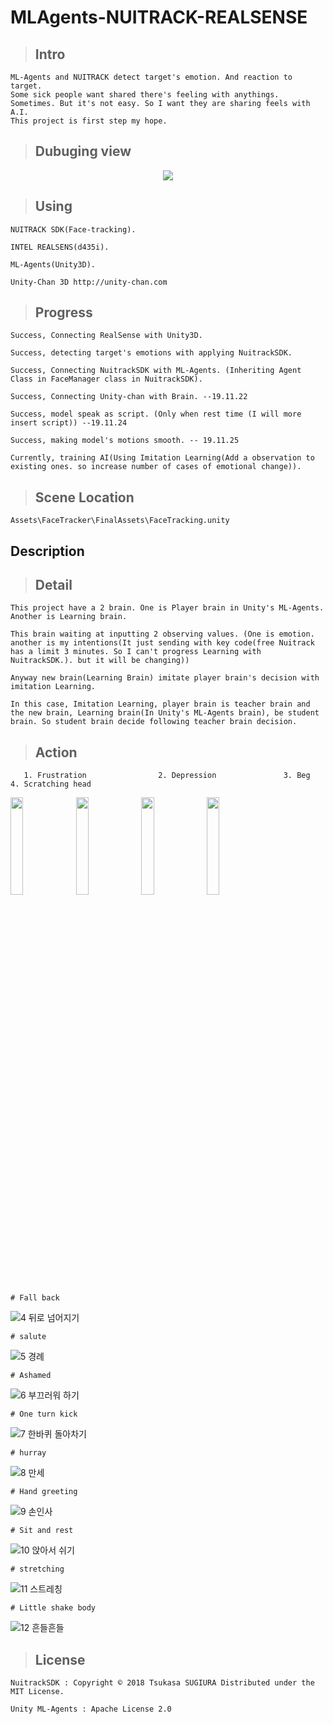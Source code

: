 MLAgents-NUITRACK-REALSENSE
===

 > ## Intro

    ML-Agents and NUITRACK detect target's emotion. And reaction to target.
    Some sick people want shared there's feeling with anythings. Sometimes. But it's not easy. So I want they are sharing feels with A.I.
    This project is first step my hope.

 > ## Dubuging view
<p align="center">
<img src="https://user-images.githubusercontent.com/45858414/78201066-a134da00-74cb-11ea-8d82-1a9d26a8d9a8.png">
</p>

 > ## Using

    NUITRACK SDK(Face-tracking).

    INTEL REALSENS(d435i).

    ML-Agents(Unity3D).
    
    Unity-Chan 3D http://unity-chan.com 

 > ## Progress

    Success, Connecting RealSense with Unity3D.

    Success, detecting target's emotions with applying NuitrackSDK.

    Success, Connecting NuitrackSDK with ML-Agents. (Inheriting Agent Class in FaceManager class in NuitrackSDK).

    Success, Connecting Unity-chan with Brain. --19.11.22

    Success, model speak as script. (Only when rest time (I will more insert script)) --19.11.24

    Success, making model's motions smooth. -- 19.11.25

    Currently, training AI(Using Imitation Learning(Add a observation to existing ones. so increase number of cases of emotional change)).

 > ## Scene Location

    Assets\FaceTracker\FinalAssets\FaceTracking.unity

Description
---   

 > ## Detail
    
    This project have a 2 brain. One is Player brain in Unity's ML-Agents. Another is Learning brain.

    This brain waiting at inputting 2 observing values. (One is emotion. another is my intentions(It just sending with key code(free Nuitrack has a limit 3 minutes. So I can't progress Learning with NuitrackSDK.). but it will be changing)) 

    Anyway new brain(Learning Brain) imitate player brain's decision with imitation Learning.

    In this case, Imitation Learning, player brain is teacher brain and the new brain, Learning brain(In Unity's ML-Agents brain), be student brain. So student brain decide following teacher brain decision.
    
 > ## Action
       
       1. Frustration                2. Depression               3. Beg               4. Scratching head    
<img src="https://user-images.githubusercontent.com/45858414/78201915-d6dac280-74cd-11ea-9328-4f3b90a3805e.PNG" width="20%">
<img src="https://user-images.githubusercontent.com/45858414/78201999-14d7e680-74ce-11ea-9f6b-08fa973a71b2.PNG" width="20%">
<img src="https://user-images.githubusercontent.com/45858414/78202000-14d7e680-74ce-11ea-97cf-235e1fa371df.PNG" width="20%">
<img src="https://user-images.githubusercontent.com/45858414/78202001-15707d00-74ce-11ea-9686-b119859e7c78.PNG" width="20%">

    # Fall back
![4  뒤로 넘어지기](https://user-images.githubusercontent.com/45858414/78202003-15707d00-74ce-11ea-8dad-454e911e1897.PNG)

    # salute
![5  경례](https://user-images.githubusercontent.com/45858414/78202004-16091380-74ce-11ea-80c3-29ddceb7a28f.PNG)

    # Ashamed
![6  부끄러워 하기](https://user-images.githubusercontent.com/45858414/78202006-16091380-74ce-11ea-9291-74168b300b75.PNG)

    # One turn kick
![7  한바퀴 돌아차기](https://user-images.githubusercontent.com/45858414/78202007-16a1aa00-74ce-11ea-928d-f7d9517ae5d5.PNG)
    
    # hurray
![8  만세](https://user-images.githubusercontent.com/45858414/78202008-16a1aa00-74ce-11ea-9f1c-2529f80a37db.PNG)
    
    # Hand greeting
![9  손인사](https://user-images.githubusercontent.com/45858414/78202010-173a4080-74ce-11ea-9628-a6e233d25623.PNG)
    
    # Sit and rest
![10  앉아서 쉬기](https://user-images.githubusercontent.com/45858414/78202011-173a4080-74ce-11ea-9178-300aaf340b69.PNG)
    
    # stretching
![11  스트레칭](https://user-images.githubusercontent.com/45858414/78202012-17d2d700-74ce-11ea-808d-cadbc1720fa4.PNG)

    # Little shake body
![12  흔들흔들](https://user-images.githubusercontent.com/45858414/78201994-13a6b980-74ce-11ea-85e9-f0ed226945df.PNG)
    
 > ## License

    NuitrackSDK : Copyright © 2018 Tsukasa SUGIURA Distributed under the MIT License.

    Unity ML-Agents : Apache License 2.0
